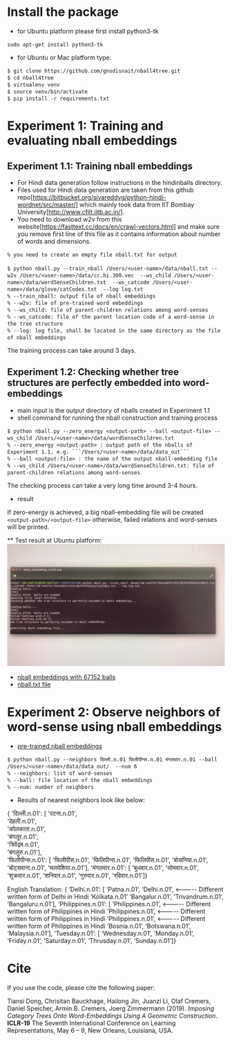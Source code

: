 # Install the package

* for Ubuntu platform please first install python3-tk
```
sudo apt-get install python3-tk
```

* for Ubuntu or Mac platform type:

```
$ git clone https://github.com/gnodisnait/nball4tree.git
$ cd nball4tree
$ virtualenv venv
$ source venv/bin/activate
$ pip install -r requirements.txt

```

# Experiment 1:  Training and evaluating nball embeddings
## Experiment 1.1: Training nball embeddings
* For Hindi data generation follow instructions in the hindinballs directory.
* Files used for Hindi data generation are taken from this github repo[https://bitbucket.org/sivareddyg/python-hindi-wordnet/src/master/] which mainly took data from IIT Bombay University[http://www.cfilt.iitb.ac.in/]. 
* You need to download w2v from this website[https://fasttext.cc/docs/en/crawl-vectors.html] and make sure you remove first line of this file as it contains information about number of words and dimensions.
```
% you need to create an empty file nball.txt for output

$ python nball.py --train_nball /Users/<user-name>/data/nball.txt --w2v /Users/<user-name>/data/cc.hi.300.vec  --ws_child /Users/<user-name>/data/wordSenseChildren.txt  --ws_catcode /Users/<user-name>/data/glove/catCodes.txt  --log log.txt
% --train_nball: output file of nball embeddings
% --w2v: file of pre-trained word embeddings
% --ws_child: file of parent-children relations among word-senses
% --ws_catcode: file of the parent location code of a word-sense in the tree structure
% --log: log file, shall be located in the same directory as the file of nball embeddings
```
The training process can take around 3 days. 


## Experiment 1.2: Checking whether tree structures are perfectly embedded into word-embeddings
* main input is the output directory of nballs created in Experiment 1.1
* shell command for running the nball construction and training process
```
$ python nball.py --zero_energy <output-path> --ball <output-file> --ws_child /Users/<user-name>/data/wordSenseChildren.txt
% --zero_energy <output-path> : output path of the nballs of Experiment 1.1, e.g. ```/Users/<user-name>/data/data_out```
% --ball <output-file> : the name of the output nball-embedding file
% --ws_child /Users/<user-name>/data/wordSenseChildren.txt: file of parent-children relations among word-senses
```
The checking process can take a very long time around 3-4 hours.
* result

If zero-energy is achieved, a big nball-embedding file will be created ```<output-path>/<output-file>```
otherwise, failed relations and word-senses will be printed.

** Test result at Ubuntu platform:
![](https://github.com/fnc11/nball4tree/blob/master/pic/ubuntu_result.jpeg)
 
- [nball embeddings with 67152 balls](https://drive.google.com/open?id=1d-D7AF9rl2g_QFAGLD-m3N0DT_5-uZLS)
- [nball.txt file](https://drive.google.com/open?id=1JWNuc2eBTWDrbG1MCdHlWtxenGVKX8to) 

# Experiment 2: Observe neighbors of word-sense using nball embeddings
* [pre-trained nball embeddings](https://drive.google.com/open?id=1d-D7AF9rl2g_QFAGLD-m3N0DT_5-uZLS)
```
$ python nball.py --neighbors दिल्ली.n.01 फिलीपीन्स.n.01 मंगलवार.n.01 --ball /Users/<user-name>/data/data_out/  --num 6
% --neighbors: list of word-senses
% --ball: file location of the nball embeddings
% --num: number of neighbors
```

* Results of nearest neighbors look like below:

{   'दिल्ली.n.01': [   'पटना.n.01',  
        'देहली.n.01',  
        'कोलकाता.n.01',  
        'बंगलूर.n.01',  
        'त्रिवेंद्रम.n.01',  
        'बंगलुरु.n.01'],  
    'फिलीपीन्स.n.01': [   'फिलीपींस.n.01',
                          'फिलिपीन्स.n.01',
                          'फिलिपींस.n.01',
                          'बोसनिया.n.01',
                          'बोट्सवाना.n.01',
                          'मलयेशिया.n.01'],
    'मंगलवार.n.01': [   'बुधवार.n.01',
                        'सोमवार.n.01',
                        'शुक्रवार.n.01',
                        'शनिवार.n.01',
                        'गुरुवार.n.01',
                        'रविवार.n.01']}

English Translation:
{ ‘Delhi.n.01’: [   ‘Patna.n.01’,
		‘Delhi.n.01’,  <----- Different written form of Delhi in Hindi
		‘Kolkata.n.01’
		‘Bangalur.n.01’,
		‘Trivandrum.n.01’,
		‘Bangaluru.n.01’],
‘Philippines.n.01’: [   ‘Philippines.n.01’,  <----- Different written form of Philippines in Hindi
		      ‘Philippines.n.01’,  <----- Different written form of Philippines in Hindi
		      ‘Philippines.n.01’,  <----- Different written form of Philippines in Hindi
		      ‘Bosnia.n.01’,
		      ‘Botswana.n.01’,
		      ‘Malaysia.n.01’],
‘Tuesday.n.01’: [   ‘Wednesday.n.01’,
		      ‘Monday.n.01’,
		      ‘Friday.n.01’,
		      ‘Saturday.n.01’,
		      ‘Thrusday.n.01’,
		      ‘Sunday.n.01’]}


# Cite

If you use the code, please cite the following paper:

Tiansi Dong, Chrisitan Bauckhage, Hailong Jin, Juanzi Li, Olaf Cremers, Daniel Speicher, Armin B. Cremers, Joerg Zimmermann (2019). *Imposing Category Trees Onto Word-Embeddings Using A Geometric Construction*. **ICLR-19** The Seventh International Conference on Learning Representations, May 6 – 9, New Orleans, Louisiana, USA.

